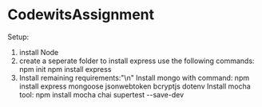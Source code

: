 # CodewitsAssignment

Setup:
1. install Node
2. create a seperate folder to install express
use the following commands:
npm init
npm install express
3. Install remaining requirements:"\n"
   Install mongo with command:
     npm install express mongoose jsonwebtoken bcryptjs dotenv
   Install mocha tool:
     npm install mocha chai supertest --save-dev
